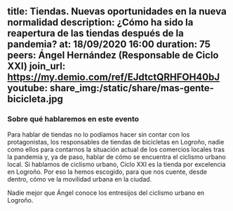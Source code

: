 title: Tiendas. Nuevas oportunidades en la nueva normalidad
description: ¿Cómo ha sido la reapertura de las tiendas después de la pandemia?
at: 18/09/2020 16:00
duration: 75
peers: Ángel Hernández (Responsable de Ciclo XXI)
join_url: https://my.demio.com/ref/EJdtctQRHFOH40bJ
youtube: 
share_img:/static/share/mas-gente-bicicleta.jpg
----
### Sobre qué hablaremos en este evento

Para hablar de tiendas no lo podíamos hacer sin contar con los protagonistas, los responsables de tiendas de bicicletas en Logroño, nadie como ellos para contarnos la situación actual de los comercios locales tras la pandemia y, ya de paso, hablar de cómo se encuentra el ciclismo urbano local. Si hablamos de ciclismo urbano, Ciclo XXI es la tienda por excelencia en Logroño. Por eso la hemos escogido, para que nos cuente, desde dentro, cómo ve la movilidad urbana en la ciudad.

Nadie mejor que Ángel conoce los entresijos del ciclismo urbano en Logroño.
